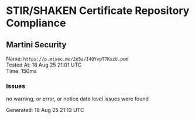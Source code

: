 # STIR/SHAKEN Certificate Repository Compliance

## Martini Security

Name: `https://p.mtsec.me/2e5a/I4QYvpT7KxzU.pem`\
Tested At: 18 Aug 25 21:01 UTC\
Time: 150ms

### Issues

no warning, or error, or notice date level issues were found

Generated: 18 Aug 25 21:13 UTC
